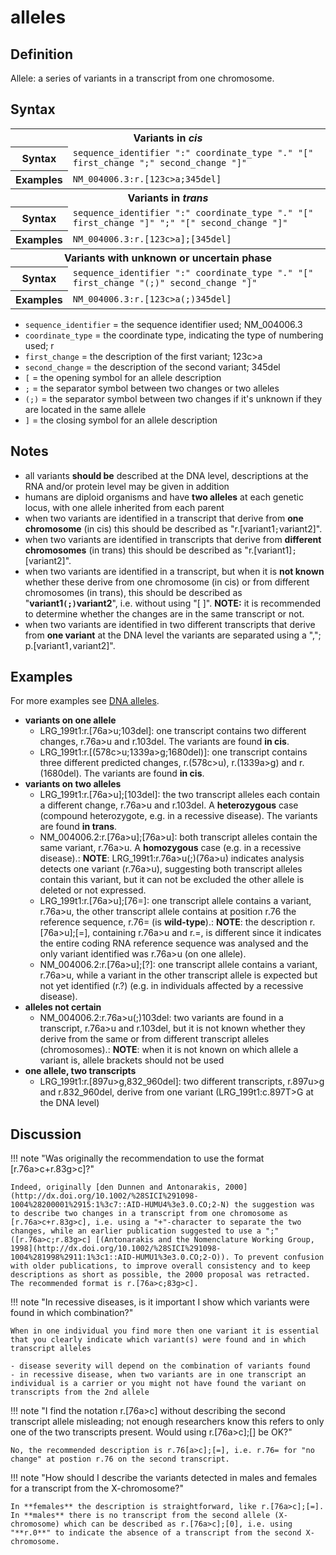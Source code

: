 # alleles

## Definition

Allele: a series of variants in a transcript from one chromosome.

## Syntax

<table class="syntax">
  <tr><th class="section" colspan="2">Variants in <i>cis</i></th></tr>
  <tr>
    <th>Syntax</th>
    <td><code>sequence_identifier ":" coordinate_type "." "[" first_change ";" second_change "]"</code></td>
  </tr>
  <tr>
    <th>Examples</th>
    <td><code>NM_004006.3:r.[123c>a;345del]</code></td>
  </tr>
  <tr><th class="section" colspan="2">Variants in <i>trans</i></th></tr>
  <tr>
    <th>Syntax</th>
    <td><code>sequence_identifier ":" coordinate_type "." "[" first_change "]" ";" "[" second_change "]"</code></td>
  </tr>
  <tr>
    <th>Examples</th>
    <td><code>NM_004006.3:r.[123c>a];[345del]</code></td>
  </tr>
  <tr><th class="section" colspan="2">Variants with unknown or uncertain phase</th></tr>
  <tr>
    <th>Syntax</th>
    <td><code>sequence_identifier ":" coordinate_type "." "[" first_change "(;)" second_change "]"</code></td>
  </tr>
  <tr>
    <th>Examples</th>
    <td><code>NM_004006.3:r.[123c>a(;)345del]</code></td>
  </tr>
</table>

- <code>sequence_identifier</code> = the sequence identifier used; NM_004006.3
- <code>coordinate_type</code> = the coordinate type, indicating the type of numbering used; r
- <code>first_change</code> = the description of the first variant; 123c>a
- <code>second_change</code> = the description of the second variant; 345del
- <code>[</code> = the opening symbol for an allele description
- <code>;</code> = the separator symbol between two changes or two alleles
- <code>(;)</code> = the separator symbol between two changes if it's unknown if they are located in the same allele
- <code>]</code> = the closing symbol for an allele description

## Notes

- all variants **should be** described at the DNA level, descriptions at the RNA and/or protein level may be given in addition
- humans are diploid organisms and have **two alleles** at each genetic locus, with one allele inherited from each parent
- when two variants are identified in a transcript that derive from **one chromosome** (in cis) this should be described as "r.[variant1<code class="spot1">;</code>variant2]".
- when two variants are identified in transcripts that derive from **different chromosomes** (in trans) this should be described as "r.[variant1]<code class="spot1">;</code>[variant2]".
- when two variants are identified in a transcript, but when it is **not known** whether these derive from one chromosome (in cis) or from different chromosomes (in trans), this should be described as "**variant1<code class="spot1">(;)</code>variant2**", i.e. without using "[ ]". **NOTE:** it is recommended to determine whether the changes are in the same transcript or not.
- when two variants are identified in two different transcripts that derive from **one variant** at the DNA level the variants are separated using a ","; p.[variant1<code class="spot1">,</code>variant2]".

## Examples

For more examples see [DNA alleles](../DNA/alleles.md).

- **variants on one allele**
  - LRG_199t1:r.[76a>u;103del]: one transcript contains two different changes, r.76a>u and r.103del. The variants are found **in cis**.
  - LRG_199t1:r.[(578c>u;1339a>g;1680del)]: one transcript contains three different predicted changes, r.(578c>u), r.(1339a>g) and r.(1680del). The variants are found **in cis**.
- **variants on two alleles**
  - LRG_199t1:r.[76a>u];[103del]: the two transcript alleles each contain a different change, r.76a>u and r.103del. A **heterozygous** case (compound heterozygote, e.g. in a recessive disease). The variants are found **in trans**.
  - NM_004006.2:r.[76a>u];[76a>u]: both transcript alleles contain the same variant, r.76a>u. A **homozygous** case (e.g. in a recessive disease).: **NOTE**: LRG_199t1:r.76a>u(;)(76a>u) indicates analysis detects one variant (r.76a>u), suggesting both transcript alleles contain this variant, but it can not be excluded the other allele is deleted or not expressed.
  - LRG_199t1:r.[76a>u];[76=]: one transcript allele contains a variant, r.76a>u, the other transcript allele contains at position r.76 the reference sequence, r.76= (is **wild-type**).: **NOTE**: the description r.[76a>u];[=], containing r.76a>u and r.=, is different since it indicates the entire coding RNA reference sequence was analysed and the only variant identified was r.76a>u (on one allele).
  - NM_004006.2:r.[76a>u];[?]: one transcript allele contains a variant, r.76a>u, while a variant in the other transcript allele is expected but not yet identified (r.?) (e.g. in individuals affected by a recessive disease).
- **alleles not certain**
  - NM_004006.2:r.76a>u(;)103del: two variants are found in a transcript, r.76a>u and r.103del, but it is not known whether they derive from the same or from different transcript alleles (chromosomes).: **NOTE**: when it is not known on which allele a variant is, allele brackets should not be used
- **one allele, two transcripts**
  - LRG_199t1:r.[897u>g,832_960del]: two different transcripts, r.897u>g and r.832_960del, derive from one variant (LRG_199t1:c.897T>G at the DNA level)

## Discussion

!!! note "Was originally the recommendation to use the format [r.76a>c+r.83g>c]?"

    Indeed, originally [den Dunnen and Antonarakis, 2000](http://dx.doi.org/10.1002/%28SICI%291098-1004%28200001%2915:1%3c7::AID-HUMU4%3e3.0.CO;2-N) the suggestion was to describe two changes in a transcript from one chromosome as [r.76a>c+r.83g>c], i.e. using a "+"-character to separate the two changes, while an earlier publication suggested to use a ";" ([r.76a>c;r.83g>c] [(Antonarakis and the Nomenclature Working Group, 1998](http://dx.doi.org/10.1002/%28SICI%291098-1004%281998%2911:1%3c1::AID-HUMU1%3e3.0.CO;2-O)). To prevent confusion with older publications, to improve overall consistency and to keep descriptions as short as possible, the 2000 proposal was retracted. The recommended format is r.[76a>c;83g>c].

!!! note "In recessive diseases, is it important I show which variants were found in which combination?"

    When in one individual you find more then one variant it is essential that you clearly indicate which variant(s) were found and in which transcript alleles

    - disease severity will depend on the combination of variants found
    - in recessive disease, when two variants are in one transcript an individual is a carrier or you might not have found the variant on transcripts from the 2nd allele

!!! note "I find the notation r.[76a>c] without describing the second transcript allele misleading; not enough researchers know this refers to only one of the two transcripts present. Would using r.[76a>c];[] be OK?"

    No, the recommended description is r.76[a>c];[=], i.e. r.76= for "no change" at postion r.76 on the second transcript.

!!! note "How should I describe the variants detected in males and females for a transcript from the X-chromosome?"

    In **females** the description is straightforward, like r.[76a>c];[=]. In **males** there is no transcript from the second allele (X-chromosome) which can be described as r.[76a>c];[0], i.e. using "**r.0**" to indicate the absence of a transcript from the second X-chromosome.
